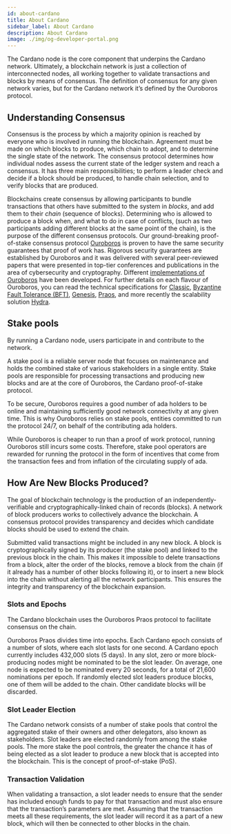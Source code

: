 ```yaml
---
id: about-cardano
title: About Cardano
sidebar_label: About Cardano
description: About Cardano
image: ./img/og-developer-portal.png
--- 
```


The Cardano node is the core component that underpins the Cardano network. Ultimately, a blockchain network is just a collection of interconnected nodes, all working together to validate transactions and blocks by means of consensus. The definition of consensus for any given network varies, but for the Cardano network it’s defined by the Ouroboros protocol.

## Understanding Consensus

Consensus is the process by which a majority opinion is reached by everyone who is involved in running the blockchain. Agreement must be made on which blocks to produce, which chain to adopt, and to determine the single state of the network. The consensus protocol determines how individual nodes assess the current state of the ledger system and reach a consensus. It has three main responsibilities; to perform a leader check and decide if a block should be produced, to handle chain selection, and to verify blocks that are produced.

Blockchains create consensus by allowing participants to bundle transactions that others have submitted to the system in _blocks_, and add them to their _chain_ (sequence of blocks). Determining who is allowed to produce a block when, and what to do in case of conflicts, (such as two participants adding different blocks at the same point of the chain), is the purpose of the different consensus protocols. Our ground-breaking proof-of-stake consensus protocol [Ouroboros](https://iohk.io/en/blog/posts/2020/06/23/the-ouroboros-path-to-decentralization/) is proven to have the same security guarantees that proof of work has. Rigorous security guarantees are established by Ouroboros and it was delivered with several peer-reviewed papers that were presented in top-tier conferences and publications in the area of cybersecurity and cryptography. Different [implementations of Ouroboros](https://iohk.io/en/blog/posts/2020/03/23/from-classic-to-hydra-the-implementations-of-ouroboros-explained/) have been developed. For further details on each flavour of Ouroboros, you can read the technical specifications for [Classic](https://iohk.io/en/research/library/papers/ouroborosa-provably-secure-proof-of-stake-blockchain-protocol/), [Byzantine Fault Tolerance (BFT)](https://iohk.io/en/research/library/papers/ouroboros-bfta-simple-byzantine-fault-tolerant-consensus-protocol/), [Genesis](https://iohk.io/en/research/library/papers/ouroboros-genesiscomposable-proof-of-stake-blockchains-with-dynamic-availability/), [Praos](https://iohk.io/en/research/library/papers/ouroboros-praosan-adaptively-securesemi-synchronous-proof-of-stake-protocol/), and more recently the scalability solution [Hydra](https://eprint.iacr.org/2020/299.pdf).

## Stake pools

By running a Cardano node, users participate in and contribute to the network.

A stake pool is a reliable server node that focuses on maintenance and holds the combined stake of various stakeholders in a single entity. Stake pools are responsible for processing transactions and producing new blocks and are at the core of Ouroboros, the Cardano proof-of-stake protocol.

To be secure, Ouroboros requires a good number of ada holders to be online and maintaining sufficiently good network connectivity at any given time. This is why Ouroboros relies on stake pools, entities committed to run the protocol 24/7, on behalf of the contributing ada holders.

While Ouroboros is cheaper to run than a proof of work protocol, running Ouroboros still incurs some costs. Therefore, stake pool operators are rewarded for running the protocol in the form of incentives that come from the transaction fees and from inflation of the circulating supply of ada.

## How Are New Blocks Produced?

The goal of blockchain technology is the production of an independently-verifiable and cryptographically-linked chain of records (blocks). A network of block producers works to collectively advance the blockchain. A consensus protocol provides transparency and decides which candidate blocks should be used to extend the chain.

Submitted valid transactions might be included in any new block. A block is cryptographically signed by its producer (the stake pool) and linked to the previous block in the chain. This makes it impossible to delete transactions from a block, alter the order of the blocks, remove a block from the chain (if it already has a number of other blocks following it), or to insert a new block into the chain without alerting all the network participants. This ensures the integrity and transparency of the blockchain expansion.

### Slots and Epochs

The Cardano blockchain uses the Ouroboros Praos protocol to facilitate consensus on the chain.

Ouroboros Praos divides time into epochs. Each Cardano epoch consists of a number of slots, where each slot lasts for one second. A Cardano epoch currently includes 432,000 slots (5 days). In any slot, zero or more block-producing nodes might be nominated to be the slot leader. On average, one node is expected to be nominated every 20 seconds, for a total of 21,600 nominations per epoch. If randomly elected slot leaders produce blocks, one of them will be added to the chain. Other candidate blocks will be discarded.

### Slot Leader Election

The Cardano network consists of a number of stake pools that control the aggregated stake of their owners and other delegators, also known as stakeholders. Slot leaders are elected randomly from among the stake pools. The more stake the pool controls, the greater the chance it has of being elected as a slot leader to produce a new block that is accepted into the blockchain. This is the concept of proof-of-stake (PoS).

### Transaction Validation

When validating a transaction, a slot leader needs to ensure that the sender has included enough funds to pay for that transaction and must also ensure that the transaction’s parameters are met. Assuming that the transaction meets all these requirements, the slot leader will record it as a part of a new block, which will then be connected to other blocks in the chain.